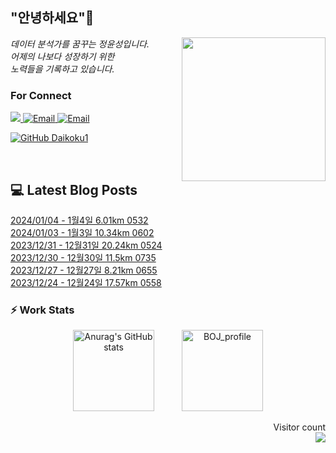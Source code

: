 
<h2> "안녕하세요"👋 </h2>
<img align='right' src="https://user-images.githubusercontent.com/50973778/144942576-b2f10b31-e628-43e4-b7da-3cc2144a5b73.gif" width="230">
<p><em> 데이터 분석가를 꿈꾸는 정윤성입니다.</br> 어제의 나보다 성장하기 위한 </br> 노력들을 기록하고 있습니다.</em></p>

### For Connect
<a href="https://blog.naver.com/jjys9047" target="_blank"><img src="https://img.shields.io/badge/-BLOG-brightgreen?style=flat-square&logo=Bloglovin&logoColor=white">
<a href="https://mail.google.com/mail/?view=cm&amp;fs=1&amp;to=jys9047@gmail.com" target="_blank"><img src="https://img.shields.io/badge/-Gmail-c14438?style=flat-square&logo=Gmail&logoColor=white" alt="Email">
<a href="mailto:jjys9047@naver.com" target="_blank"><img src="https://img.shields.io/badge/-Naver-brightgreen?style=flat-square&logo=Naver&logoColor=white" alt="Email">

[![GitHub Daikoku1](https://img.shields.io/github/followers/Daikoku1?label=follow&style=social)](https://github.com/Daikoku1)

</br>

## 💻 Latest Blog Posts
[2024/01/04 - 1월4일 6.01km 0532](https://blog.naver.com/jjys9047/223312792995?fromRss=true) <br>
[2024/01/03 - 1월3일 10.34km 0602](https://blog.naver.com/jjys9047/223311708762?fromRss=true) <br>
[2023/12/31 - 12월31일 20.24km 0524](https://blog.naver.com/jjys9047/223308274246?fromRss=true) <br>
[2023/12/30 - 12월30일 11.5km 0735](https://blog.naver.com/jjys9047/223307490098?fromRss=true) <br>
[2023/12/27 - 12월27일 8.21km 0655](https://blog.naver.com/jjys9047/223305173872?fromRss=true) <br>
[2023/12/24 - 12월24일 17.57km 0558](https://blog.naver.com/jjys9047/223301951175?fromRss=true) <br>


### ⚡ Work Stats
<p align = 'center'>
  <img src="https://github-readme-stats.vercel.app/api?username=Daikoku1&show_icons=true&theme=midnight-purple" alt="Anurag's GitHub stats" height="130" hspace="20"/>
  <img src="http://mazassumnida.wtf/api/v2/generate_badge?boj=jys9047" alt="BOJ_profile" height="130" hspace="20"/>
</p>

<p align="right"> 
  Visitor count<br>
  <img src="https://profile-counter.glitch.me/Daikoku1/count.svg" />
</p>
